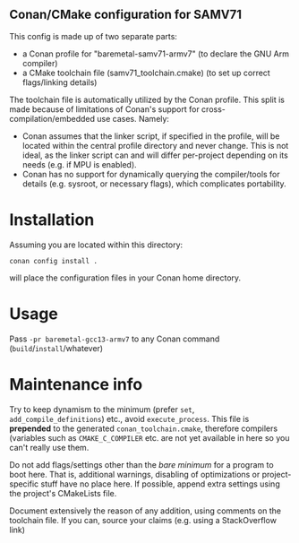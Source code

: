 ## Conan/CMake configuration for SAMV71

This config is made up of two separate parts:
- a Conan profile for "baremetal-samv71-armv7" (to declare the GNU Arm compiler)
- a CMake toolchain file (samv71_toolchain.cmake) (to set up correct
  flags/linking details)

The toolchain file is automatically utilized by the Conan profile.
This split is made because of limitations of Conan's support for
cross-compilation/embedded use cases. Namely:
- Conan assumes that the linker script, if specified in the profile, will
  be located within the central profile directory and never change. This
  is not ideal, as the linker script can and will differ per-project
  depending on its needs (e.g. if MPU is enabled).
- Conan has no support for dynamically querying the compiler/tools for
  details (e.g. sysroot, or necessary flags), which complicates portability.

# Installation

Assuming you are located within this directory:
```
conan config install .
```
will place the configuration files in your Conan home directory.

# Usage

Pass `-pr baremetal-gcc13-armv7` to any Conan command (`build`/`install`/whatever)

# Maintenance info

Try to keep dynamism to the minimum (prefer `set`, `add_compile_definitions`) etc.,
avoid `execute_process`.
This file is **prepended** to the generated `conan_toolchain.cmake`, therefore
compilers (variables such as `CMAKE_C_COMPILER` etc. are not yet available
in here so you can't really use them.

Do not add flags/settings other than the *bare minimum* for a program to
boot here. That is, additional warnings, disabling of optimizations or
project-specific stuff have no place here. If possible, append extra
settings using the project's CMakeLists file.

Document extensively the reason of any addition, using comments on the
toolchain file. If you can, source your claims (e.g. using a StackOverflow
link)
